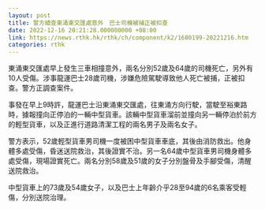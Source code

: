 ```yaml
---
layout: post
title: 警方續查東涌東交匯處意外　巴士司機被捕正被扣查
date: 2022-12-16 20:21:28.000000000 +08:00
link: https://news.rthk.hk/rthk/ch/component/k2/1680199-20221216.htm
categories: rthk
---
```


東涌東交匯處早上發生三車相撞意外，兩名分別52歲及64歲的司機死亡，另外有10人受傷。涉事龍運巴士28歲司機，涉嫌危險駕駛導致他人死亡被捕，正被扣查。警方正調查案件。

事發在早上9時許，龍運巴士沿東涌東交匯處，往東涌方向行駛，當駛至裕東路時，據報撞向正停泊的一輛中型貨車。該輛中型貨車溜前並撞向另一輛停泊於前方的輕型貨車，以及正進行道路清潔工程的兩名男子及兩名女子。

警方表示，52歲輕型貨車男司機一度被困中型貨車車底，其後由消防救出。他身體多處受傷，昏迷送院救治，其後證實不治。另一名64歲中型貨車男司機身體多處受傷，現場證實死亡。兩名分別58歲及51歲的女子分別盤骨及手腳受傷，清醒送院救治。

中型貨車上的73歲及54歲女子，以及巴士上年齡介乎28至94歲的6名乘客受輕傷，分別送院治理。
